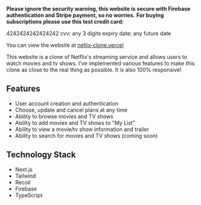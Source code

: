 **Please ignore the security warning, this website is secure with Firebase authentication and Stripe payment, so no worries.**
**For buying subscriptions please use this test credit card:**

4242424242424242
cvv: any 3 digits
expiry date: any future date

You can view the website at [netlix-clone.vercel](https://netlix-clone-app.vercel.app)

This website is a clone of Netflix's streaming service and allows users to watch movies and tv shows. I've implemented various features to make this clone as close to the real thing as possible. It is also 100% responsive!

## Features

* User account creation and authentication
* Choose, update and cancel plans at any time
* Ability to browse movies and TV shows
* Ability to add movies and TV shows to "My List" 
* Ability to view a movie/tv show information and trailer
* Ability to search for movies and TV shows (coming soon)

## Technology Stack

* Next.js
* Tailwind
* Recoil
* Firebase
* TypeScript
